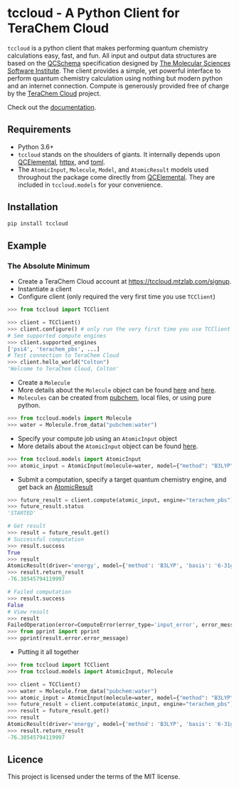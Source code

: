 # tccloud - A Python Client for TeraChem Cloud

`tccloud` is a python client that makes performing quantum chemistry calculations easy, fast, and fun. All input and output data structures are based on the [QCSchema](https://molssi-qc-schema.readthedocs.io/en/latest/index.html#) specification designed by [The Molecular Sciences Software Institute](https://molssi.org). The client provides a simple, yet powerful interface to perform quantum chemistry calculation using nothing but modern python and an internet connection. Compute is generously provided free of charge by the [TeraChem Cloud](https://tccloud.mtzlab.com) project.

Check out the [documentation](https://mtzgroup.github.io/tccloud/).

## Requirements

- Python 3.6+
- `tccloud` stands on the shoulders of giants. It internally depends upon [QCElemental](http://docs.qcarchive.molssi.org/projects/QCElemental/en/stable/), [httpx](https://www.python-httpx.org), and [toml](https://pypi.org/project/toml/).
- The `AtomicInput`, `Molecule`, `Model`, and `AtomicResult` models used throughout the package come directly from [QCElemental](http://docs.qcarchive.molssi.org/projects/QCElemental/en/stable/). They are included in `tccloud.models` for your convenience.

## Installation

```sh
pip install tccloud
```

## Example

### The Absolute Minimum

- Create a TeraChem Cloud account at https://tccloud.mtzlab.com/signup.
- Instantiate a client
- Configure client (only required the very first time you use `TCClient`)

```python
>>> from tccloud import TCClient

>>> client = TCClient()
>>> client.configure() # only run the very first time you use TCClient
# See supported compute engines
>>> client.supported_engines
['psi4', 'terachem_pbs', ...]
# Test connection to TeraChem Cloud
>>> client.hello_world("Colton")
'Welcome to TeraChem Cloud, Colton'
```

- Create a `Molecule`
- More details about the `Molecule` object can be found [here](http://docs.qcarchive.molssi.org/en/latest/basic_examples/QCElemental.html#Molecule-Parsing-and-Models) and [here](http://docs.qcarchive.molssi.org/projects/QCElemental/en/stable/model_molecule.html).
- `Molecules` can be created from [pubchem](https://pubchem.ncbi.nlm.nih.gov), local files, or using pure python.

```python
>>> from tccloud.models import Molecule
>>> water = Molecule.from_data("pubchem:water")
```

- Specify your compute job using an `AtomicInput` object
- More details about the `AtomicInput` object can be found [here](http://docs.qcarchive.molssi.org/projects/QCElemental/en/stable/model_result.html).

```python
>>> from tccloud.models import AtomicInput
>>> atomic_input = AtomicInput(molecule=water, model={"method": "B3LYP", "basis": "6-31g"}, driver="energy")
```

- Submit a computation, specify a target quantum chemistry engine, and get back an [AtomicResult](http://docs.qcarchive.molssi.org/projects/QCElemental/en/stable/model_result.html)

```python
>>> future_result = client.compute(atomic_input, engine="terachem_pbs")
>>> future_result.status
'STARTED'

# Get result
>>> result = future_result.get()
# Successful computation
>>> result.success
True
>>> result
AtomicResult(driver='energy', model={'method': 'B3LYP', 'basis': '6-31g'}, molecule_hash='b6ec4fa')
>>> result.return_result
-76.38545794119997

# Failed computation
>>> result.success
False
# View result
>>> result
FailedOperation(error=ComputeError(error_type='input_error', error_message='QCEngine Input Error: Traceback (most recent call last):...'))
>>> from pprint import pprint
>>> pprint(result.error.error_message)
```

- Putting it all together

```python
>>> from tccloud import TCClient
>>> from tccloud.models import AtomicInput, Molecule

>>> client = TCClient()
>>> water = Molecule.from_data("pubchem:water")
>>> atomic_input = AtomicInput(molecule=water, model={"method": "B3LYP", "basis": "6-31g"}, driver="energy")
>>> future_result = client.compute(atomic_input, engine="terachem_pbs")
>>> result = future_result.get()
>>> result
AtomicResult(driver='energy', model={'method': 'B3LYP', 'basis': '6-31g'}, molecule_hash='b6ec4fa')
>>> result.return_result
-76.38545794119997
```

## Licence

This project is licensed under the terms of the MIT license.

